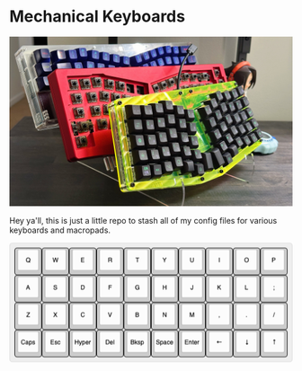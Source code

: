 # Mechanical Keyboards

![keyboards preview](images/keyboard_preview.jpg)

Hey ya'll, this is just a little repo to stash all of my config files for various keyboards and macropads.


![keymap preview](images/keymap_preview.png)
